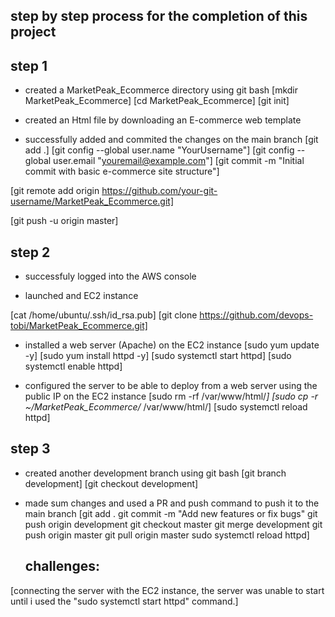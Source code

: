 ## step by step process for the completion of this project

## step 1
- created a MarketPeak_Ecommerce directory using git bash
   [mkdir MarketPeak_Ecommerce]
    [cd MarketPeak_Ecommerce]
    [git init]

- created an Html file by downloading an E-commerce web template

- successfully added and commited the changes on the main branch
     [git add .]
       [git config --global user.name "YourUsername"]
       [git config --global user.email "youremail@example.com"]
       [git commit -m "Initial commit with basic e-commerce site structure"]

[git remote add origin https://github.com/your-git-username/MarketPeak_Ecommerce.git]

[git push -u origin master]

## step 2
- successfuly logged into the AWS console 

- launched and EC2 instance

 [cat /home/ubuntu/.ssh/id_rsa.pub]
[git clone https://github.com/devops-tobi/MarketPeak_Ecommerce.git]

- installed a web server (Apache) on the EC2 instance
 [sudo yum update -y]
[sudo yum install httpd -y]
[sudo systemctl start httpd]
[sudo systemctl enable httpd]

- configured the server to be able to deploy from a web server using the public IP on the EC2 instance
   [sudo rm -rf /var/www/html/*]
[sudo cp -r ~/MarketPeak_Ecommerce/* /var/www/html/]
[sudo systemctl reload httpd]


## step 3
- created another development branch using git bash
  [git branch development]
[git checkout development]

- made sum changes and used a PR and push command to push it to the main branch
[git add .
git commit -m "Add new features or fix bugs"
git push origin development
git checkout master
git merge development
git push origin master
git pull origin master
sudo systemctl reload httpd]

  ## challenges:
[connecting the server with the EC2 instance, the server was unable to start until i used the "sudo systemctl start httpd" command.]

